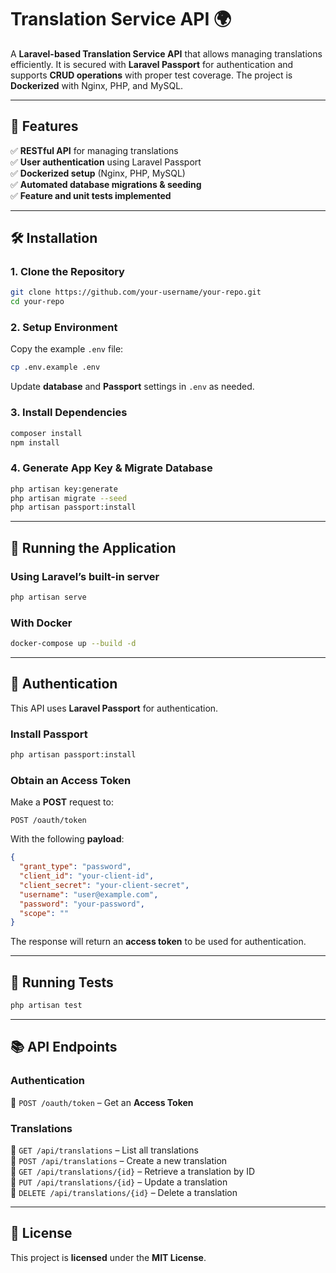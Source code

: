 # Translation Service API 🌍

A **Laravel-based Translation Service API** that allows managing translations efficiently. It is secured with **Laravel Passport** for authentication and supports **CRUD operations** with proper test coverage. The project is **Dockerized** with Nginx, PHP, and MySQL.

---

## 🚀 Features

✅ **RESTful API** for managing translations  
✅ **User authentication** using Laravel Passport  
✅ **Dockerized setup** (Nginx, PHP, MySQL)  
✅ **Automated database migrations & seeding**  
✅ **Feature and unit tests implemented**  

---

## 🛠️ Installation

### **1. Clone the Repository**  
```bash
git clone https://github.com/your-username/your-repo.git
cd your-repo
```

### **2. Setup Environment**  
Copy the example `.env` file:  
```bash
cp .env.example .env
```
Update **database** and **Passport** settings in `.env` as needed.  

### **3. Install Dependencies**  
```bash
composer install
npm install
```

### **4. Generate App Key & Migrate Database**  
```bash
php artisan key:generate
php artisan migrate --seed
php artisan passport:install
```

---

## 🚀 Running the Application

### **Using Laravel’s built-in server**  
```bash
php artisan serve
```

### **With Docker**  
```bash
docker-compose up --build -d
```

---

## 🔑 Authentication

This API uses **Laravel Passport** for authentication.  

### **Install Passport**  
```bash
php artisan passport:install
```

### **Obtain an Access Token**  
Make a **POST** request to:  
```
POST /oauth/token
```
With the following **payload**:  
```json
{
  "grant_type": "password",
  "client_id": "your-client-id",
  "client_secret": "your-client-secret",
  "username": "user@example.com",
  "password": "your-password",
  "scope": ""
}
```
The response will return an **access token** to be used for authentication.  

---

## 🧪 Running Tests  
```bash
php artisan test
```

---

## 📚 API Endpoints  

### **Authentication**  
🔹 `POST /oauth/token` – Get an **Access Token**  

### **Translations**  
🔹 `GET /api/translations` – List all translations  
🔹 `POST /api/translations` – Create a new translation  
🔹 `GET /api/translations/{id}` – Retrieve a translation by ID  
🔹 `PUT /api/translations/{id}` – Update a translation  
🔹 `DELETE /api/translations/{id}` – Delete a translation  

---

## 📜 License  

This project is **licensed** under the **MIT License**.

